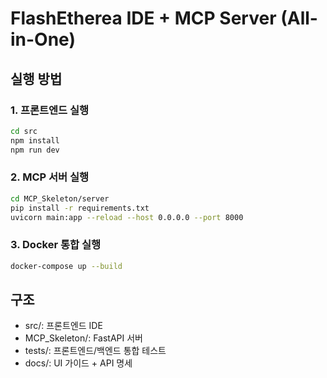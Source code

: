 # FlashEtherea IDE + MCP Server (All-in-One)

## 실행 방법

### 1. 프론트엔드 실행
```bash
cd src
npm install
npm run dev
```

### 2. MCP 서버 실행
```bash
cd MCP_Skeleton/server
pip install -r requirements.txt
uvicorn main:app --reload --host 0.0.0.0 --port 8000
```

### 3. Docker 통합 실행
```bash
docker-compose up --build
```

## 구조
- src/: 프론트엔드 IDE
- MCP_Skeleton/: FastAPI 서버
- tests/: 프론트엔드/백엔드 통합 테스트
- docs/: UI 가이드 + API 명세
